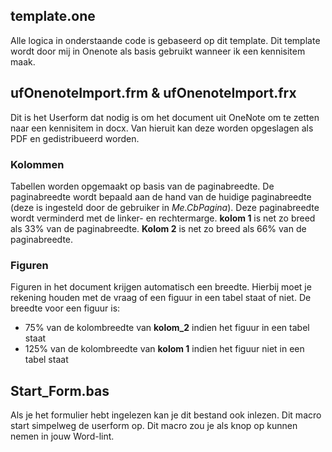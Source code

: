 ## template.one
Alle logica in onderstaande code is gebaseerd op dit template. Dit template wordt door mij in Onenote als basis gebruikt wanneer ik een kennisitem maak.

## ufOnenoteImport.frm & ufOnenoteImport.frx
Dit is het Userform dat nodig is om het document uit OneNote om te zetten naar een kennisitem in docx. Van hieruit kan deze worden opgeslagen als PDF en gedistribueerd worden. 

### Kolommen
Tabellen worden opgemaakt op basis van de paginabreedte. De paginabreedte wordt bepaald aan de hand van de huidige paginabreedte (deze is ingesteld door de gebruiker in *Me.CbPagina*). Deze paginabreedte wordt verminderd met de linker- en rechtermarge. **kolom 1** is net zo breed als 33% van de paginabreedte. **Kolom 2** is net zo breed als 66% van de paginabreedte. 

### Figuren
Figuren in het document krijgen automatisch een breedte. Hierbij moet je rekening houden met de vraag of een figuur in een tabel staat of niet. De breedte voor een figuur is:

- 75% van de kolombreedte van **kolom_2** indien het figuur in een tabel staat
- 125% van de kolombreedte van **kolom 1** indien het figuur niet in een tabel staat

## Start_Form.bas
Als je het formulier hebt ingelezen kan je dit bestand ook inlezen. Dit macro start simpelweg de userform op. Dit macro zou je als knop op kunnen nemen in jouw Word-lint.